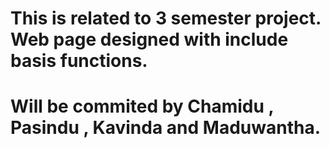 # This is related to 3 semester project.  Web page designed with include basis functions. 

# Will be commited by Chamidu , Pasindu , Kavinda and Maduwantha.
